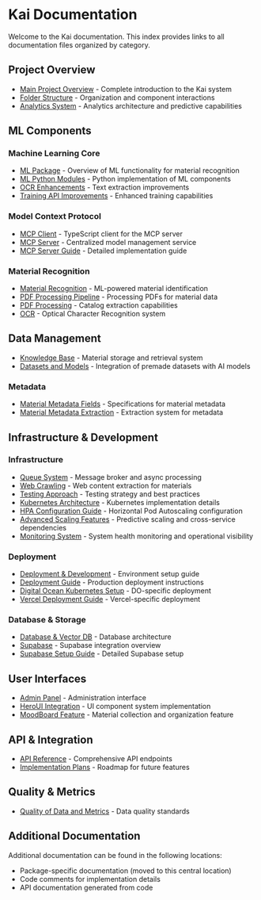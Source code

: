 # Kai Documentation

Welcome to the Kai documentation. This index provides links to all documentation files organized by category.

## Project Overview

- [Main Project Overview](./main-readme.md) - Complete introduction to the Kai system
- [Folder Structure](./folder-structure.md) - Organization and component interactions
- [Analytics System](./analytics-system.md) - Analytics architecture and predictive capabilities

## ML Components

### Machine Learning Core

- [ML Package](./ml-package-readme.md) - Overview of ML functionality for material recognition
- [ML Python Modules](./ml-python-readme.md) - Python implementation of ML components
- [OCR Enhancements](./ml-ocr-enhancements.md) - Text extraction improvements
- [Training API Improvements](./ml-training-api-improvements.md) - Enhanced training capabilities

### Model Context Protocol

- [MCP Client](./mcp-client-readme.md) - TypeScript client for the MCP server
- [MCP Server](./mcp-server.md) - Centralized model management service
- [MCP Server Guide](./ml-mcp-server-guide.md) - Detailed implementation guide

### Material Recognition

- [Material Recognition](./material-recognition.md) - ML-powered material identification
- [PDF Processing Pipeline](./ml-pdf-processing-pipeline.md) - Processing PDFs for material data
- [PDF Processing](./pdf-processing.md) - Catalog extraction capabilities
- [OCR](./ocr.md) - Optical Character Recognition system

## Data Management

- [Knowledge Base](./knowledge-base.md) - Material storage and retrieval system
- [Datasets and Models](./datasets-and-models.md) - Integration of premade datasets with AI models

### Metadata

- [Material Metadata Fields](./shared-material-metadata-fields.md) - Specifications for material metadata
- [Material Metadata Extraction](./shared-material-metadata-extraction.md) - Extraction system for metadata

## Infrastructure & Development

### Infrastructure

- [Queue System](./queue-system.md) - Message broker and async processing
- [Web Crawling](./web-crawling.md) - Web content extraction for materials
- [Testing Approach](./testing-approach.md) - Testing strategy and best practices
- [Kubernetes Architecture](./kubernetes-architecture.md) - Kubernetes implementation details
- [HPA Configuration Guide](./hpa-configuration-guide.md) - Horizontal Pod Autoscaling configuration
- [Advanced Scaling Features](./advanced-scaling-features.md) - Predictive scaling and cross-service dependencies
- [Monitoring System](./monitoring-system.md) - System health monitoring and operational visibility

### Deployment

- [Deployment & Development](./deployment-and-development.md) - Environment setup guide
- [Deployment Guide](./deployment-guide.md) - Production deployment instructions
- [Digital Ocean Kubernetes Setup](./digital-ocean-kubernetes-setup.md) - DO-specific deployment
- [Vercel Deployment Guide](./vercel-deployment-guide.md) - Vercel-specific deployment

### Database & Storage

- [Database & Vector DB](./database-vector-db.md) - Database architecture
- [Supabase](./supabase.md) - Supabase integration overview
- [Supabase Setup Guide](./supabase-setup-guide.md) - Detailed Supabase setup

## User Interfaces

- [Admin Panel](./admin-panel.md) - Administration interface
- [HeroUI Integration](./client-heroui-integration.md) - UI component system implementation
- [MoodBoard Feature](./moodboard-feature.md) - Material collection and organization feature

## API & Integration

- [API Reference](./api-reference.md) - Comprehensive API endpoints
- [Implementation Plans](./shared-implementation-plans.md) - Roadmap for future features

## Quality & Metrics

- [Quality of Data and Metrics](./quality-of-data-and-metrics.md) - Data quality standards

## Additional Documentation

Additional documentation can be found in the following locations:

- Package-specific documentation (moved to this central location)
- Code comments for implementation details
- API documentation generated from code